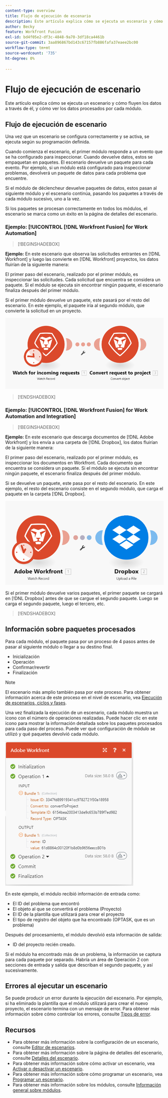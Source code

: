 ```yaml
---
content-type: overview
title: Flujo de ejecución de escenario
description: Este artículo explica cómo se ejecuta un escenario y cómo fluyen los datos a través de él. También explica dónde puede encontrar información sobre los datos procesados y cómo leerlos.
author: Becky
feature: Workfront Fusion
exl-id: bd4f05e2-df3c-4848-9a70-3df18ca4461b
source-git-commit: 3aa896867bd143c67157fb886fafa37eaee2bc00
workflow-type: tm+mt
source-wordcount: '735'
ht-degree: 0%

---
```


# Flujo de ejecución de escenario

Este artículo explica cómo se ejecuta un escenario y cómo fluyen los datos a través de él, y cómo ver los datos procesados por cada módulo.

## Flujo de ejecución de escenario

Una vez que un escenario se configura correctamente y se activa, se ejecuta según su programación definida.

Cuando comienza el escenario, el primer módulo responde a un evento que se ha configurado para inspeccionar. Cuando devuelve datos, estos se empaquetan en paquetes. El escenario devuelve un paquete para cada evento. Por ejemplo, si un módulo está configurado para inspeccionar problemas, devolverá un paquete de datos para cada problema que encuentre.

Si el módulo de déclencheur devuelve paquetes de datos, estos pasan al siguiente módulo y el escenario continúa, pasando los paquetes a través de cada módulo sucesivo, uno a la vez.

Si los paquetes se procesan correctamente en todos los módulos, el escenario se marca como un éxito en la página de detalles del escenario.

### Ejemplo: [!UICONTROL [!DNL Workfront Fusion] for Work Automation]

>[!BEGINSHADEBOX]

**Ejemplo:** En este escenario que observa las solicitudes entrantes en [!DNL Workfront] y luego las convierte en [!DNL Workfront] proyectos, los datos fluirían de la siguiente manera:

El primer paso del escenario, realizado por el primer módulo, es inspeccionar las solicitudes. Cada solicitud que encuentra se considera un paquete. Si el módulo se ejecuta sin encontrar ningún paquete, el escenario finaliza después del primer módulo.

Si el primer módulo devuelve un paquete, este pasará por el resto del escenario. En este ejemplo, el paquete iría al segundo módulo, que convierte la solicitud en un proyecto.

![Flujo de ejecución del escenario de Workfront](assets/example-execution-flow-wf-only.png)

>[!ENDSHADEBOX]

### Ejemplo: [!UICONTROL [!DNL Workfront Fusion] for Work Automation and Integration]

>[!BEGINSHADEBOX]

**Ejemplo:** En este escenario que descarga documentos de [!DNL Adobe Workfront] y los envía a una carpeta de [!DNL Dropbox], los datos fluirían de la siguiente manera:

El primer paso del escenario, realizado por el primer módulo, es inspeccionar los documentos en Workfront. Cada documento que encuentra se considera un paquete. Si el módulo se ejecuta sin encontrar ningún paquete, el escenario finaliza después del primer módulo.

Si se devuelve un paquete, este pasa por el resto del escenario. En este ejemplo, el resto del escenario consiste en el segundo módulo, que carga el paquete en la carpeta [!DNL Dropbox].

![Flujo de ejecución del escenario de integración](assets/example-execution-flow-wf-dropbox.png)

Si el primer módulo devuelve varios paquetes, el primer paquete se cargará en [!DNL Dropbox] antes de que se cargue el segundo paquete. Luego se carga el segundo paquete, luego el tercero, etc.

>[!ENDSHADEBOX]

## Información sobre paquetes procesados

Para cada módulo, el paquete pasa por un proceso de 4 pasos antes de pasar al siguiente módulo o llegar a su destino final.

* Inicialización
* Operación
* Confirmar/revertir
* Finalización

>[!NOTE]
>
>El escenario más amplio también pasa por este proceso. Para obtener información acerca de este proceso en el nivel de escenario, vea [Ejecución de escenarios, ciclos y fases](/help/workfront-fusion/references/scenarios/scenario-execution-cycles-phases.md).

Una vez finalizada la ejecución de un escenario, cada módulo muestra un icono con el número de operaciones realizadas. Puede hacer clic en este icono para mostrar la información detallada sobre los paquetes procesados para cada paso del proceso. Puede ver qué configuración de módulo se utilizó y qué paquetes devolvió cada módulo.

![Paquetes procesados](assets/Info-processed-bundles.png)

En este ejemplo, el módulo recibió información de entrada como:

* El ID del problema que encontró
* El objeto al que se convertirá el problema (Proyecto)
* El ID de la plantilla que utilizará para crear el proyecto
* El tipo de registro del objeto que ha encontrado (OPTASK, que es un problema)

Después del procesamiento, el módulo devolvió esta información de salida:

* ID del proyecto recién creado.

Si el módulo ha encontrado más de un problema, la información se captura para cada paquete por separado. Habría un área de Operación 2 con secciones de entrada y salida que describan el segundo paquete, y así sucesivamente.

## Errores al ejecutar un escenario

Se puede producir un error durante la ejecución del escenario. Por ejemplo, si ha eliminado la plantilla que el módulo utilizará para crear el nuevo proyecto, el escenario termina con un mensaje de error. Para obtener más información sobre cómo controlar los errores, consulte [Tipos de error](/help/workfront-fusion/references/errors/error-processing.md).

## Recursos

* Para obtener más información sobre la configuración de un escenario, consulte [Editor de escenarios](/help/workfront-fusion/get-started-with-fusion/navigate-fusion/scenario-editor.md).
* Para obtener más información sobre la página de detalles del escenario, consulte [Detalles del escenario](/help/workfront-fusion/get-started-with-fusion/navigate-fusion/scenario-details.md).
* Para obtener más información sobre cómo activar un escenario, vea [Activar o desactivar un escenario](/help/workfront-fusion/manage-scenarios/activate-deactivate-scenarios.md).
* Para obtener más información sobre cómo programar un escenario, vea [Programar un escenario](/help/workfront-fusion/create-scenarios/config-scenarios-settings/schedule-a-scenario.md).
* Para obtener más información sobre los módulos, consulte [Información general sobre módulos](/help/workfront-fusion/get-started-with-fusion/understand-fusion/module-overview.md).
